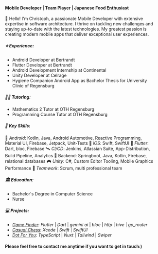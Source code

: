 #### Mobile Developer | Team Player | Japanese Food Enthusiast

👋 Hello! I'm Christoph, a passionate Mobile Developer with extensive expertise in software architecture. I thrive on tackling new challenges and staying up-to-date with the latest technologies. My greatest passion is creating modern mobile apps that deliver exceptional user experiences.

##### ⭐️ Experience:
- Android Developer at Bertrandt
- Flutter Developer at Bertrandt
- Android Development Internship at Continental  
- Unity Developer at Celrage  
- Hygiene Companion Android App as Bachelor Thesis for University Clinic of Regensburg

##### 👨‍🏫 Tutoring:
- Mathematics 2 Tutor at OTH Regensburg  
- Programming Course Tutor at OTH Regensburg  

##### 🔑 Key Skills:
 🤖 _Android_: Kotlin, Java, Android Automotive, Reactive Programming, Material UI, Firebase, Jetpack, Unit-Tests
 🍎 _iOS_: Swift, SwiftUI
 🐥 _Flutter_: Dart, bloc, Firebase
 🛰️ _CI/CD_: Jenkins, Atlassian Suite, App-Distribution, Build Pipeline, Analytics
 🔐 Backend: Springboot, Java, Kotlin, Firebase,  relational databases
 🎮 _Unity_: C#, Custom Editor Tooling, Mobile Graphics Performance
 💬 _Teamwork_: Scrum, multi professional team

##### 🏛️ Education:
- Bachelor's Degree in Computer Science
- Nurse

##### 💻 Projects:
- [_Game Finder_](https://github.com/chris-prenissl/game_finder): _Flutter_ | _Dart_ | _gemini ai_ | _bloc_ | _http_ | _hive_ | _go_router_
- [_Casual Chess_](https://github.com/chris-prenissl/casual_chess): _Xcode_ | _Swift_ | _SwiftUI_
- [_Dot For You_](https://github.com/chris-prenissl/dot-for-you): _TypeScript_ | _Nuxt_ | _Tailwind_ | _Swiper_

####  Please feel free to contact me anytime if you want to get in touch:)
